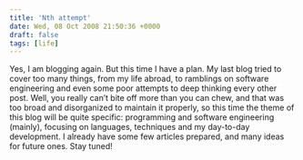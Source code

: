```yaml
---
title: 'Nth attempt'
date: Wed, 08 Oct 2008 21:50:36 +0000
draft: false
tags: [life]
---
```


Yes, I am blogging again. But this time I have a plan. My last blog tried to cover too many things, from my life abroad, to ramblings on software engineering and even some poor attempts to deep thinking every other post. Well, you really can’t bite off more than you can chew, and that was too broad and disorganized to maintain it properly, so this time the theme of this blog will be quite specific: programming and software engineering (mainly), focusing on languages, techniques and my day-to-day development. I already have some few articles prepared, and many ideas for future ones. Stay tuned!